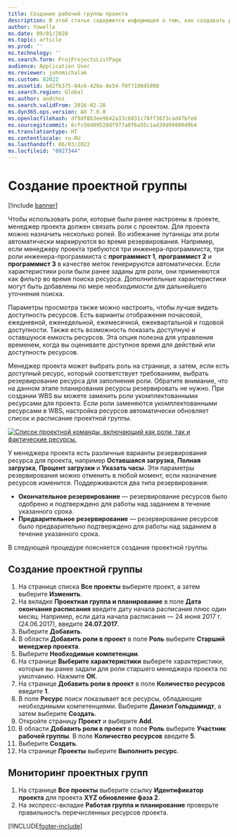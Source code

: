 ```yaml
---
title: Создание рабочей группы проекта
description: В этой статье содержится информация о том, как создавать рабочие группы проекта и управлять ими.
author: Yowelle
ms.date: 09/01/2020
ms.topic: article
ms.prod: ''
ms.technology: ''
ms.search.form: ProjProjectsListPage
audience: Application User
ms.reviewer: johnmichalak
ms.custom: 82022
ms.assetid: bd2fb375-84c6-428a-8e54-f0f719045898
ms.search.region: Global
ms.author: andchoi
ms.search.validFrom: 2016-02-28
ms.dyn365.ops.version: AX 7.0.0
ms.openlocfilehash: df9df8b3ee9b42a33c6031c78ff3673cad47bfe6
ms.sourcegitcommit: 6cfc50d89528df977a8f6a55c1ad39d99800d9b4
ms.translationtype: HT
ms.contentlocale: ru-RU
ms.lasthandoff: 06/03/2022
ms.locfileid: "8927344"
---
```

# <a name="create-a-project-team"></a>Создание проектной группы

[!include [banner](../includes/banner.md)]

Чтобы использовать роли, которые были ранее настроены в проекте, менеджер проекта должен связать роли с проектом. Для проекта можно назначить несколько ролей. Во избежание путаницы эти роли автоматически маркируются во время резервирования. Например, если менеджеру проекта требуются три инженера-программиста, три роли инженера-программиста с **программист 1**, **программист 2** и **программист 3** в качестве меток генерируются автоматически. Если характеристики роли были ранее заданы для роли, они применяются как фильтр во время поиска ресурса. Дополнительные характеристики могут быть добавлены по мере необходимости для дальнейшего уточнения поиска.

Параметры просмотра также можно настроить, чтобы лучше видеть доступность ресурсов. Есть варианты отображения почасовой, ежедневной, еженедельной, ежемесячной, ежеквартальной и годовой доступности. Также есть возможность показать доступную и оставшуюся емкость ресурсов. Эта опция полезна для управления временем, когда вы оцениваете доступное время для действий или доступность ресурсов.

Менеджер проекта может выбрать роль на странице, а затем, если есть доступный ресурс, который соответствует требованиям, выбрать резервирование ресурса для заполнения роли. Обратите внимание, что на данном этапе планирования ресурсы резервировать не нужно. При создании WBS вы можете заменить роли укомплектованными ресурсами для проекта. Если роли заменяются укомплектованными ресурсами в WBS, настройка ресурсов автоматически обновляет список и расписание проектной группы.

[![Список проектной команды, включающий как роли, так и фактические ресурсы.](./media/projectresourcing03-1024x368.jpg)](./media/projectresourcing03.jpg) 

У менеджера проекта есть различные варианты резервирования ресурса для проекта, например **Оставшаяся загрузка**, **Полная загрузка**, **Процент загрузки** и **Указать часы**. Эти параметры резервирования можно отменить в любой момент, если назначение ресурсов изменится. Поддерживаются два типа резервирования:

- **Окончательное резервирование** — резервирование ресурсов было одобрено и подтверждено для работы над заданием в течение указанного срока.
- **Предварительное резервирование** — резервирование ресурсов было предварительно подтверждено для работы над заданием в течение указанного срока.

В следующей процедуре поясняется создание проектной группы.

## <a name="create-a-project-team"></a>Создание проектной группы

1. На странице списка **Все проекты** выберите проект, а затем выберите **Изменить**.
2. На вкладке **Проектная группа и планирование** в поле **Дата окончания расписания** введите дату начала расписания плюс один месяц. Например, если дата начала расписания — 24 июня 2017 г. (24.06.2017), введите **24.07.2017**.
3. Выберите **Добавить**.
4. В области **Добавить роли в проект** в поле **Роль** выберите **Старший менеджер проекта**.
5. Выберите **Необходимые компетенции**.
6. На странице **Выберите характеристики** выберете характеристики, которые вы ранее задали для роли старшего менеджера проекта по умолчанию. Нажмите **ОК**.
7. На странице **Добавить роли в проект** в поле **Количество ресурсов** введите **1**.
8. В поле **Ресурс** поиск показывает все ресурсы, обладающие необходимыми компетенциями. Выберите **Даниэл Гольдшмидт**, а затем выберите **Создать**.
9. Откройте страницу **Проект** и выберите **Add**.
10. В области **Добавить роли в проект** в поле **Роль** выберите **Участник рабочей группы**. В поле **Количество ресурсов** введите **5**.
11. Выберите **Создать**.
12. На странице **Проекты** выберите **Выполнить ресурс**.

## <a name="monitor-project-teams"></a>Мониторинг проектных групп
1. На странице **Все проекты** выберите ссылку **Идентификатор проекта** для проекта **XYZ обновление фаза 2**.
2. На экспресс-вкладке **Работая группа и планирование** проверьте правильность перечисленных ресурсов проекта.


[!INCLUDE[footer-include](../includes/footer-banner.md)]
